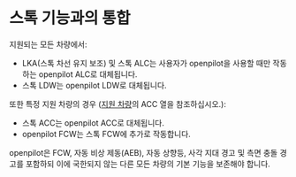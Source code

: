 # 스톡 기능과의 통합

지원되는 모든 차량에서:
* LKA(스톡 차선 유지 보조) 및 스톡 ALC는 사용자가 openpilot을 사용할 때만 작동하는 openpilot ALC로 대체됩니다.
* 스톡 LDW는 openpilot LDW로 대체됩니다.

또한 특정 지원 차량의 경우 ([지원 차량](CARS.md)의 ACC 열을 참조하십시오.):
* 스톡 ACC는 openpilot ACC로 대체됩니다.
* openpilot FCW는 스톡 FCW에 추가로 작동합니다.

openpilot은 FCW, 자동 비상 제동(AEB), 자동 상향등, 사각 지대 경고 및 측면 충돌 경고를 포함하되 이에 국한되지 않는 다른 모든 차량의 기본 기능을 보존해야 합니다.
